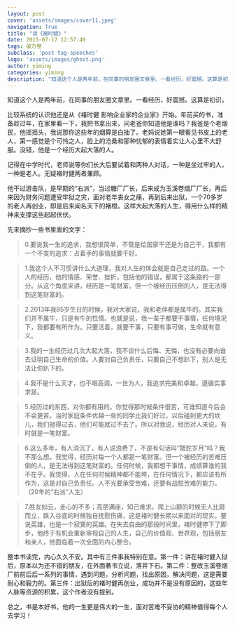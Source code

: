 ```yaml
---
layout: post
cover: 'assets/images/cover11.jpeg'
navigation: True
title: "读《褚时健》"
date: 2015-07-17 12:57:49 
tags: 破万卷
subclass: 'post tag-speeches'
logo: 'assets/images/ghost.png'
author: yiming
categories: yiming
description: "知道这个人是两年前，在同事的朋友圈文章里。一看经历，好震撼。这算是初识。比较系统的认识他还是从《褚时健 影响企业家的企业家》开始。年前买的书，准备趁过年，在家里看一下"
---
```


知道这个人是两年前，在同事的朋友圈文章里。一看经历，好震撼。这算是初识。  

比较系统的认识他还是从《褚时健 影响企业家的企业家》开始。年前买的书，准备趁过年，在家里看一下，我把书拿出来，问老爸你知道他是谁吗？我爸是个老烟民，他摇摇头，我说那你这些年的烟算是白抽了。老妈说她第一眼看见书皮上的老人，第一感觉是个可怜之人，脸上的沧桑和那种忧郁的表情着实让人心里不大舒服。没错，他是一个经历大起大落的人。  

记得在中学时代，老师说等你们长大后要试着和两种人对话，一种是坐过牢的人，一种是老人。无疑褚时健两者兼顾。  

他干过游击队，是早期的“右派”，当过糖厂厂长，后来成为玉溪卷烟厂厂长，再后来因为财务问题遭受牢狱之灾，面对老年丧女之痛，再到后来出狱，一个70多岁的老人再创业，即是后来闻名天下的褚橙。这样大起大落的人生，得用什么样的精神来支撑这些起起伏伏。  

先来摘抄一些书里面的文字：  

>0.要说我一生的追求，我想很简单，不管是给国家干还是为自己干，我都有一个不变的追求：占着手的事情就要干好。  

>1.我这个人不习惯讲什么大道理，我对人生的体会就是自己走过的路。一个人的经历，他的情感、荣誉、挫折，包括他的错误，都属于这条路的一部分。从这个角度来讲，经历是一笔财富。但一个被经历压倒的人，是无法得到这笔财富的。  

>2.2013年我85岁生日的时候，我对大家说，我和老伴都是属牛的。其实我们并不属牛，只是有牛的性情。也就是说，我一辈子都要干事情，任何境况下，我都要有所作为。只要活着，就要干事，只要有事可做，生命就有意义。  

>3.我的一生经历过几次大起大落，我不谈什么后悔、无悔，也没有必要向谁去证明自己生命的价值。人要对自己负责任，只要自己不想趴下，别人是无法让你趴下的。  

>4.我不是什么天才，也不唱高调，一世为人，我追求完美和卓越，遵循实事求是。  

>5.经历过的东西，对你都有用的。你觉得那时候条件很苦，可谁知道今后会不会更苦。当时家庭条件优越一些的同学比我们好过，以后碰到更大的坎儿，我们挺得过去，他们可能就过不去了。所以对我说，经历对人来说，有时就是一笔财富。  

>6.这么多年，有人消沉了，有人说浪费了，不是有句话叫“蹉跎岁月”吗？我不那么想。我觉得，经历对每一个人都是一笔财富。但一个被经历的苦难压倒的人，是无法得到这笔财富的。任何时候，我都想干事情，成绩算谁的我不在乎。我觉得，人在任何时候精神都不能垮，在任何情况下，都应该有所作为，这是对自己负责任。人不光要承受苦难，还要有战胜苦难的能力。（20年的”右派“人生）  

>7.胜友如云，走心的不多；高朋满座，知己难求。爬上山巅的时候无人比肩而立，跌入谷底的时候独自抚慰伤痛，这是褚时健长期以来面对的现实。要说英雄，也是一个寂寞的英雄。在失去自由的那段时间里，褚时健停下了脚步，他终于有机会重新审视自己的人生，自己的价值观、世界观，包括朋友和亲人，他面临着一次全面的内心整合。  

整本书读完，内心久久不安。其中有三件事我特别在意。第一件：讲在褚时健入狱后，原本以为还不错的朋友，在外面著书立说，落井下石。第二件：整改玉溪卷烟厂前前后后一系列的事情，遇到问题，分析问题，找出原因，解决问题，这是需要耐心和毅力的。第三件：出狱后的褚时健再创业，成功并不是没有原因的，这些年人脉等资源的积累，这个作者没有提到。  

总之，书是本好书，他的一生更是伟大的一生，面对苦难不妥协的精神值得每个人去学习！  